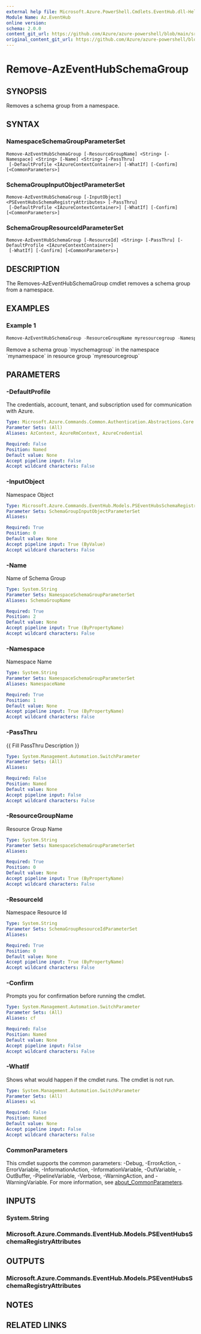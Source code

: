 ```yaml
---
external help file: Microsoft.Azure.PowerShell.Cmdlets.EventHub.dll-Help.xml
Module Name: Az.EventHub
online version: 
schema: 2.0.0
content_git_url: https://github.com/Azure/azure-powershell/blob/main/src/EventHub/EventHub/help/Remove-AzEventHubSchemaGroup.md
original_content_git_url: https://github.com/Azure/azure-powershell/blob/main/src/EventHub/EventHub/help/Remove-AzEventHubSchemaGroup.md
---
```


# Remove-AzEventHubSchemaGroup

## SYNOPSIS
Removes a schema group from a namespace.

## SYNTAX

### NamespaceSchemaGroupParameterSet
```
Remove-AzEventHubSchemaGroup [-ResourceGroupName] <String> [-Namespace] <String> [-Name] <String> [-PassThru]
 [-DefaultProfile <IAzureContextContainer>] [-WhatIf] [-Confirm] [<CommonParameters>]
```

### SchemaGroupInputObjectParameterSet
```
Remove-AzEventHubSchemaGroup [-InputObject] <PSEventHubsSchemaRegistryAttributes> [-PassThru]
 [-DefaultProfile <IAzureContextContainer>] [-WhatIf] [-Confirm] [<CommonParameters>]
```

### SchemaGroupResourceIdParameterSet
```
Remove-AzEventHubSchemaGroup [-ResourceId] <String> [-PassThru] [-DefaultProfile <IAzureContextContainer>]
 [-WhatIf] [-Confirm] [<CommonParameters>]
```

## DESCRIPTION
The Removes-AzEventHubSchemaGroup cmdlet removes a schema group from a namespace.

## EXAMPLES

### Example 1
```powershell
Remove-AzEventHubSchemaGroup -ResourceGroupName myresourcegroup -Namespace mynamespace -Name myschemagroup
```
Remove a schema group \`myschemagroup\` in the namespace \`mynamespace\` in resource group \`myresourcegroup\`


## PARAMETERS

### -DefaultProfile
The credentials, account, tenant, and subscription used for communication with Azure.

```yaml
Type: Microsoft.Azure.Commands.Common.Authentication.Abstractions.Core.IAzureContextContainer
Parameter Sets: (All)
Aliases: AzContext, AzureRmContext, AzureCredential

Required: False
Position: Named
Default value: None
Accept pipeline input: False
Accept wildcard characters: False
```

### -InputObject
Namespace Object

```yaml
Type: Microsoft.Azure.Commands.EventHub.Models.PSEventHubsSchemaRegistryAttributes
Parameter Sets: SchemaGroupInputObjectParameterSet
Aliases:

Required: True
Position: 0
Default value: None
Accept pipeline input: True (ByValue)
Accept wildcard characters: False
```

### -Name
Name of Schema Group

```yaml
Type: System.String
Parameter Sets: NamespaceSchemaGroupParameterSet
Aliases: SchemaGroupName

Required: True
Position: 2
Default value: None
Accept pipeline input: True (ByPropertyName)
Accept wildcard characters: False
```

### -Namespace
Namespace Name

```yaml
Type: System.String
Parameter Sets: NamespaceSchemaGroupParameterSet
Aliases: NamespaceName

Required: True
Position: 1
Default value: None
Accept pipeline input: True (ByPropertyName)
Accept wildcard characters: False
```

### -PassThru
{{ Fill PassThru Description }}

```yaml
Type: System.Management.Automation.SwitchParameter
Parameter Sets: (All)
Aliases:

Required: False
Position: Named
Default value: None
Accept pipeline input: False
Accept wildcard characters: False
```

### -ResourceGroupName
Resource Group Name

```yaml
Type: System.String
Parameter Sets: NamespaceSchemaGroupParameterSet
Aliases:

Required: True
Position: 0
Default value: None
Accept pipeline input: True (ByPropertyName)
Accept wildcard characters: False
```

### -ResourceId
Namespace Resource Id

```yaml
Type: System.String
Parameter Sets: SchemaGroupResourceIdParameterSet
Aliases:

Required: True
Position: 0
Default value: None
Accept pipeline input: True (ByPropertyName)
Accept wildcard characters: False
```

### -Confirm
Prompts you for confirmation before running the cmdlet.

```yaml
Type: System.Management.Automation.SwitchParameter
Parameter Sets: (All)
Aliases: cf

Required: False
Position: Named
Default value: None
Accept pipeline input: False
Accept wildcard characters: False
```

### -WhatIf
Shows what would happen if the cmdlet runs.
The cmdlet is not run.

```yaml
Type: System.Management.Automation.SwitchParameter
Parameter Sets: (All)
Aliases: wi

Required: False
Position: Named
Default value: None
Accept pipeline input: False
Accept wildcard characters: False
```

### CommonParameters
This cmdlet supports the common parameters: -Debug, -ErrorAction, -ErrorVariable, -InformationAction, -InformationVariable, -OutVariable, -OutBuffer, -PipelineVariable, -Verbose, -WarningAction, and -WarningVariable. For more information, see [about_CommonParameters](http://go.microsoft.com/fwlink/?LinkID=113216).

## INPUTS

### System.String

### Microsoft.Azure.Commands.EventHub.Models.PSEventHubsSchemaRegistryAttributes

## OUTPUTS

### Microsoft.Azure.Commands.EventHub.Models.PSEventHubsSchemaRegistryAttributes

## NOTES

## RELATED LINKS
